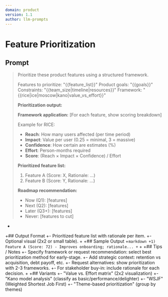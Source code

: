 ```yaml
---
domain: product
version: 1.1
author: llm-prompts
---
```


# Feature Prioritization

## Prompt
> Prioritize these product features using a structured framework.
>
> Features to prioritize: "{{feature_list}}"
> Product goals: "{{goals}}"
> Constraints: "{{team_size|timeline|resources}}"
> Framework: "{{rice|ice|moscow|kano|value_vs_effort}}"
>
> **Prioritization output:**
>
> **Framework application:**
> [For each feature, show scoring breakdown]
>
> Example for RICE:
> - **Reach**: How many users affected (per time period)
> - **Impact**: Value per user (0.25 = minimal, 3 = massive)
> - **Confidence**: How certain are estimates (%)
> - **Effort**: Person-months required
> - **Score**: (Reach × Impact × Confidence) / Effort
>
> **Prioritized feature list:**
> 1. Feature A (Score: X, Rationale: ...)
> 2. Feature B (Score: Y, Rationale: ...)
>
> **Roadmap recommendation:**
> - Now (Q1): [features]
> - Next (Q2): [features]
> - Later (Q3+): [features]
> - Never: [features to cut]
+
+## Output Format
+- Prioritized feature list with rationale per item.
+- Optional visual (2x2 or small table).
+
+## Sample Output
+```markdown
+1) Feature A (Score: 72) - Improves onboarding; rationale...
+```
+
+## Tips / Notes
+- Specify framework or request recommendation: select best prioritization method for early-stage.
+- Add strategic context: retention vs acquisition, debt payoff, etc.
+- Request alternatives: show prioritization with 2-3 frameworks.
+- For stakeholder buy-in: include rationale for each decision.
+
+## Variants
+- "Value vs. Effort matrix" (2x2 visualization)
+- "Kano model analysis" (classify as basic/performance/delighter)
+- "WSJF" (Weighted Shortest Job First)
+- "Theme-based prioritization" (group by themes)
